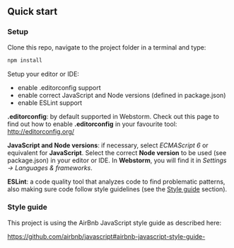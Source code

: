 ## Quick start ##

### Setup ###
Clone this repo, navigate to the project folder in a terminal and type:
```bash
npm install
```

Setup your editor or IDE:
* enable .editorconfig support
* enable correct JavaScript and Node versions (defined in package.json)
* enable ESLint support

__.editorconfig__: by default supported in Webstorm. Check out this page to find out how to enable __.editorconfig__ in your favourite tool:
http://editorconfig.org/

__JavaScript and Node versions__: if necessary, select _ECMAScript 6_ or equivalent for __JavaScript__. Select the correct __Node version__ to be used (see package.json) in your editor or IDE. In __Webstorm__, you will find it in _Settings -> Languages & frameworks_.

__ESLint__: a code quality tool that analyzes code to find problematic patterns, also making sure code follow style guidelines (see the [Style guide](#style-guide) section).

### Style guide ###
This project is using the AirBnb JavaScript style guide as described here:

https://github.com/airbnb/javascript#airbnb-javascript-style-guide-

